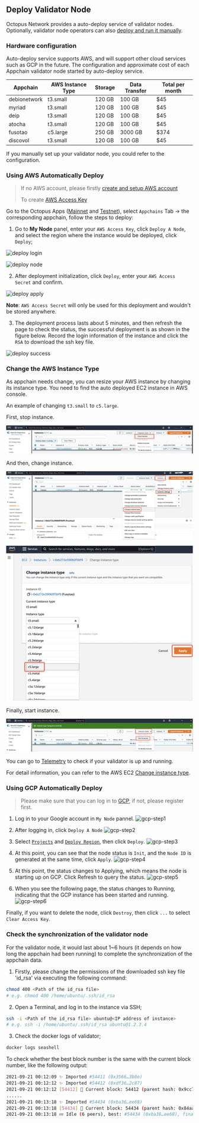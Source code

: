 ## Deploy Validator Node

Octopus Network provides a auto-deploy service of validator nodes. Optionally, validator node operators can also [deploy and run it manually](./validator-deploy-manually.md).

### Hardware configuration

Auto-deploy service supports AWS, and will support other cloud services such as GCP in the future. The configuration and approximate cost of each Appchain validator node started by auto-deploy service.

| Appchain | AWS Instance Type  | Storage | Data Transfer | Total per month |
|------|------|------|------|------|
| debionetwork | t3.small  | 120 GB | 100 GB | $45 |
| myriad | t3.small  | 120 GB | 100 GB | $45 |
| deip | t3.small  | 120 GB | 100 GB | $45 |
| atocha | t3.small  | 120 GB | 100 GB | $45 |
| fusotao | c5.large  | 250 GB | 3000 GB | $374 |
| discovol | t3.small  | 120 GB | 100 GB | $45 |

If you manually set up your validator node, you could refer to the configuration.

### Using AWS Automatically Deploy

> If no AWS account, please firstly [create and setup AWS account](https://aws.amazon.com/getting-started/guides/setup-environment/?nc1=h_ls)
>
> To create [AWS Access Key](https://docs.aws.amazon.com/IAM/latest/UserGuide/id_credentials_access-keys.html)

Go to the Octopus Apps ([Mainnet](https://mainnet.oct.network) and [Testnet](https://testnet.oct.network)), select `Appchains` Tab ->  the corresponding appchain, follow the steps to deploy:

1. Go to  **My Node**  panel, enter your `AWS Access Key`, click `Deploy A Node`, and select the region where the instance would be deployed, click `Deploy`;

![deploy login](../images/maintain/validator_deploy_login.jpg)

![deploy node](../images/maintain/validator_deploy_node.jpg)

2. After deployment initialization, click `Deploy`, enter your `AWS Access Secret` and confirm.

![deploy apply](../images/maintain/gcp-step4.png)

**Note**: `AWS Access Secret` will only be used for this deployment and wouldn't be stored anywhere.

3. The deployment process lasts about 5 minutes, and then refresh the page to check the status, the successful deployment is as shown in the figure below. Record the login information of the instance and click the `RSA` to download the ssh key file.

![deploy success](../images/maintain/validator_deploy_success.jpg)

### Change the AWS Instance Type

As appchain needs change, you can resize your AWS instance by changing its instance type. You need to find the auto deployed EC2 instance in AWS console. 

An example of changing `t3.small` to `c5.large`.

First, stop instance. 

![aws stop instance](../images/maintain/aws_stop_instance.jpg)

And then, change instance.

![aws change instance](../images/maintain/aws_change_instance.jpg)

![aws change appy](../images/maintain/aws_change_apply.jpg)

Finally, start instance.

![aws start instance](../images/maintain/aws_start_instance.jpg)

You can go to [Telemetry](https://telemetry.mainnet.octopus.network/) to check if your validator is up and running.

For detail information, you can refer to the AWS EC2 [Change instance type](https://docs.aws.amazon.com/AWSEC2/latest/UserGuide/ec2-instance-resize.html).


### Using GCP Automatically Deploy

> Please make sure that you can log in to [GCP](https://console.cloud.google.com/), if not, please register first.

1. Log in to your Google account in `My Node` pannel.
![gcp-step1](../images/maintain/gcp-step1.png)

2. After logging in, click `Deploy A Node`
![gcp-step2](../images/maintain/gcp-step2.png)

3. Select [`Projects`](https://cloud.google.com/storage/docs/projects) and [`Deploy Region`](https://cloud.google.com/docs/geography-and-regions ), then click `Deploy`.
![gcp-step3](../images/maintain/gcp-step3.png)

4. At this point, you can see that the node status is `Init`, and the `Node ID` is generated at the same time, click `Apply`.
![gcp-step4](../images/maintain/gcp-step4.png)

5. At this point, the status changes to Applying, which means the node is starting up on GCP. Click Refresh to query the status.
![gcp-step5](../images/maintain/gcp-step5.png)

6. When you see the following page, the status changes to Running, indicating that the GCP instance has been started and running.
![gcp-step6](../images/maintain/gcp-step6.png)

Finally, if you want to delete the node, click `Destroy`, then click `...` to select `Clear Access Key`.

### Check the synchronization of the validator node

For the validator node, it would last about 1~6 hours (it depends on how long the appchain had been running) to complete the synchronization of the appchain data.

1. Firstly, please change the permissions of the downloaded ssh key file 'id_rsa' via executing the following command:

```bash
chmod 400 <Path of the id_rsa file>
# e.g. chmod 400 /home/ubuntu/.ssh/id_rsa
```

2. Open a Terminal, and log in to the instance via SSH;

```bash
ssh -i <Path of the id_rsa file> ubuntu@<IP address of instance>
# e.g. ssh -i /home/ubuntu/.ssh/id_rsa ubuntu@1.2.3.4
```

3. Check the docker logs of validator;

```bash
docker logs seashell
```

To check whether the best block number is the same with the current block number, like the following output:

```bash
2021-09-21 00:12:09 ✨ Imported #54411 (0x3566…3b0e)
2021-09-21 00:12:12 ✨ Imported #54412 (0xdf36…2c87)
2021-09-21 00:12:12 [54412] 🐙 Current block: 54412 (parent hash: 0x9cc7f31a20793f50cf885835de0e3977a1e080431ebc002469aa176046ba094a)
......
2021-09-21 00:13:18 ✨ Imported #54434 (0xba36…ee68)
2021-09-21 00:13:18 [54434] 🐙 Current block: 54434 (parent hash: 0x84aa3d1b6455859f9503d6ecc70b50b183141fe08f5b0695357e00fe1d24d915)
2021-09-21 00:13:18 💤 Idle (6 peers), best: #54434 (0xba36…ee68), finalized #54431 (0xd194…b319), ⬇ 22.0kiB/s ⬆ 21.9kiB/s
```